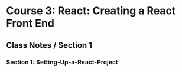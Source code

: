 # Course 3: React: Creating a React Front End
## Class Notes / Section 1

### Section 1: Setting-Up-a-React-Project

